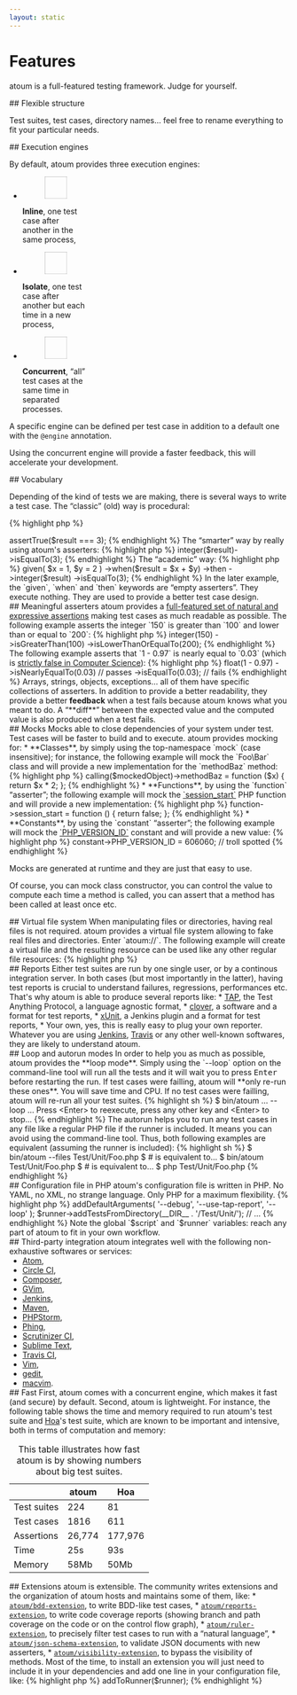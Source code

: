 ```yaml
---
layout: static
---
```


# Features

<p class="header__paragraph">
    atoum is a full-featured testing framework. Judge for yourself.
</p>

<section class="visual-section">
## Flexible structure

Test suites, test cases, directory names… feel free to rename everything to fit your particular needs.
</section>

<section class="visual-section">
## Execution engines

By default, atoum provides three execution engines:

<ul class="bare block-list">
    <li style="max-width: 25%">
        <figure>
            <svg viewBox="0 0 100 100" style="max-width: 100px">
                <rect x="0" y="0" width="100" height="100" stroke="#000" fill="none" />
            </svg>
        </figure>
        <strong>Inline</strong>, one test case after another in the same
        process,
    </li>
    <li style="max-width: 25%">
        <figure>
            <svg viewBox="0 0 100 100" style="max-width: 100px">
                <rect x="0" y="0" width="100" height="100" stroke="#000" fill="none" />
            </svg>
        </figure>
        <strong>Isolate</strong>, one test case after another but each time in a
        new process,
    </li>
    <li style="max-width: 25%">
        <figure>
            <svg viewBox="0 0 100 100" style="max-width: 100px">
                <rect x="0" y="0" width="100" height="100" stroke="#000" fill="none" />
            </svg>
        </figure>
        <strong>Concurrent</strong>, “all” test cases at the same time in
        separated processes.
    </li>
</ul>

A specific engine can be defined per test case in addition to a default one with the <code>@engine</code> annotation.

Using the concurrent engine will provide a faster feedback, this will accelerate your development.
</section>

<section class="visual-section">
## Vocabulary

Depending of the kind of tests we are making, there is several ways to write a test case. The “classic” (old) way is procedural:

{% highlight php %}
<?php

$x      = 1;
$y      = 2;
$result = $x + $y;

$this->assertTrue($result === 3);
{% endhighlight %}

The “smarter” way by really using atoum's asserters:

{% highlight php %}
<?php

$x      = 1;
$y      = 2;
$result = $x + $y;

$this->integer($result)->isEqualTo(3);
{% endhighlight %}

The “academic” way:

{% highlight php %}
<?php

$this
    ->given(
        $x = 1,
        $y = 2
    )
    ->when($result = $x + $y)
    ->then
        ->integer($result)
            ->isEqualTo(3);
{% endhighlight %}

In the later example, the `given`, `when` and `then` keywords are “empty asserters”. They execute nothing. They are used to provide a better test case design.
</section>

<section class="visual-section">
## Meaningful asserters

atoum provides a <a href="http://docs.atoum.org/en/latest/chapter2.html#asserters">full-featured set of natural and
expressive assertions</a> making test cases as much readable as possible. The following example asserts the integer
`150` is greater than `100` and lower than or equal to `200`:

{% highlight php %}
<?php

$this
    ->integer(150)
        ->isGreaterThan(100)
        ->isLowerThanOrEqualTo(200);
{% endhighlight %}

The following example asserts that `1 - 0.97` is nearly equal to `0.03` (which is
<a href="http://www.floating-point-gui.de/errors/comparison/">strictly false in Computer Science</a>):

{% highlight php %}
<?php

$this
    ->float(1 - 0.97)
        ->isNearlyEqualTo(0.03) // passes
        ->isEqualTo(0.03);      // fails
{% endhighlight %}

Arrays, strings, objects, exceptions… all of them have specific collections of asserters. In addition to provide a
better readability, they provide a better <strong>feedback</strong> when a test fails because atoum knows what you meant
to do.

A “**diff**” between the expected value and the computed value is also produced when a test fails.
</section>

<section class="visual-section">
## Mocks

Mocks able to close dependencies of your system under test. Test cases will be faster to build and to execute. atoum
provides mocking for:

* **Classes**, by simply using the top-namespace `mock` (case insensitive); for instance, the following example will
  mock the `Foo\Bar` class and will provide a new implementation for the `methodBaz` method:

{% highlight php %}
<?php

$mockedObject = new \Mock\Foo\Bar();

$this->calling($mockedObject)->methodBaz = function ($x) {
    return $x * 2;
};
{% endhighlight %}

* **Functions**, by using the `function` “asserter”; the following example will mock the
  <a href="http://php.net/session_start">`session_start`</a> PHP function and will provide a new implementation:

{% highlight php %}
<?php

$this->function->session_start = function () {
    return false;
};
{% endhighlight %}

* **Constants**, by using the `constant` “asserter”; the following example will mock the
  <a href="http://php.net/phpversion">`PHP_VERSION_ID`</a> constant and will provide a new value:

{% highlight php %}
<?php

$this->constant->PHP_VERSION_ID = 606060; // troll spotted
{% endhighlight %}

    <p>Mocks are generated at runtime and they are just that easy to use.</p>
    <p>Of course, you can mock class constructor, you can control the value to
        compute each time a method is called, you can assert that a method has
        been called at least once etc.</p>
</section>

<section class="visual-section">
## Virtual file system

When manipulating files or directories, having real files is not required. atoum provides a virtual file system allowing
to fake real files and directories. Enter `atoum://`. The following example will create a virtual file and the resulting
resource can be used like any other regular file resources:

{% highlight php %}
<?php

$file = atoum\mock\streams\fs\file::get('fakeFile');
fwrite($file, 'foobar');
rewind($file);
// …
stream_get_contents($file); // string(6) "foobar"
{% endhighlight %}

As expected, you can control the permissions, the ownership, different times, content, parents etc.
</section>

<section class="visual-section">
## Reports

Either test suites are run by one single user, or by a continous integration server. In both cases (but most importantly
in the latter), having test reports is crucial to understand failures, regressions, performances etc. That's why atoum
is able to produce several reports like:

* <a href="http://testanything.org/">TAP</a>, the Test Anything Protocol, a language agnostic format,
* <a href="https://confluence.atlassian.com/display/CLOVER/Clover+Documentation+Home">clover</a>, a software and a
  format for test reports,
* <a href="https://wiki.jenkins-ci.org/display/JENKINS/xUnit+Plugin">xUnit</a>, a Jenkins plugin and a format for test
  reports,
* Your own, yes, this is really easy to plug your own reporter.

Whatever you are using <a href="https://jenkins-ci.org/">Jenkins</a>, <a href="https://travis-ci.org/">Travis</a> or any
other well-known softwares, they are likely to understand atoum.
</section>

<section class="visual-section">
## Loop and autorun modes

In order to help you as much as possible, atoum provides the **loop mode**. Simply using the `--loop` option on the
command-line tool will run all the tests and it will wait you to press <kbd>Enter</kbd> before restarting the run. If
test cases were failling, atoum will **only re-run these ones**. You will save time and CPU. If no test cases were
failling, atoum will re-run all your test suites.

{% highlight sh %}
$ bin/atoum … --loop
…
Press &lt;Enter> to reexecute, press any other key and &lt;Enter> to stop...
{% endhighlight %}

The autorun helps you to run any test cases in any file like a regular PHP file if the runner is included. It means you
can avoid using the command-line tool. Thus, both following examples are equivalent (assuming the runner is included):

{% highlight sh %}
$ bin/atoum --files Test/Unit/Foo.php
$ # is equivalent to…
$ bin/atoum Test/Unit/Foo.php
$ # is equivalent to…
$ php Test/Unit/Foo.php
{% endhighlight %}
</section>

<section class="visual-section">
## Configuration file in PHP

atoum's configuration file is written in PHP. No YAML, no XML, no strange language. Only PHP for a maximum flexibility.

{% highlight php %}
<?php

$script->addDefaultArguments(
    '--debug',
    '--use-tap-report',
    '--loop'
);
$runner->addTestsFromDirectory(__DIR__ . '/Test/Unit/');
// …
{% endhighlight %}

Note the global `$script` and `$runner` variables: reach any part of atoum to fit in your own workflow.
</section>

<section class="visual-section">
## Third-party integration

atoum integrates well with the following non-exhaustive softwares or services:

<ul class="columns" data-columns="3" style="margin: 0 auto; max-width: 500px">
    <li><a href="https://atom.io/">Atom</a>,</li>
    <li><a href="https://circleci.com/">Circle CI</a>,</li>
    <li><a href="https://getcomposer.org/">Composer</a>,</li>
    <li><a href="http://portablegvim.sourceforge.net/">GVim</a>,</li>
    <li><a href="https://jenkins-ci.org/">Jenkins</a>,</li>
    <li><a href="https://maven.apache.org/">Maven</a>,</li>
    <li><a href="https://www.jetbrains.com/phpstorm/">PHPStorm</a>,</li>
    <li><a href="http://www.phing.info/">Phing</a>,</li>
    <li><a href="https://scrutinizer-ci.com/">Scrutinizer CI</a>,</li>
    <li><a href="http://www.sublimetext.com/">Sublime Text</a>,</li>
    <li><a href="https://travis-ci.org/">Travis CI</a>,</li>
    <li><a href="http://www.vim.org/">Vim</a>,</li>
    <li><a href="https://wiki.gnome.org/Apps/Gedit">gedit</a>,</li>
    <li><a href="https://github.com/macvim-dev/macvim">macvim</a>.</li>
</ul>
</section>

<section class="visual-section">
## Fast

First, atoum comes with a concurrent engine, which makes it fast (and secure) by default. Second, atoum is lightweight.
For instance, the following table shows the time and memory required to run atoum's test suite and
<a href="http://hoa-project.net/">Hoa</a>'s test suite, which are known to be important and intensive, both in terms of
computation and memory:

<table style="max-width: 500px">
    <caption>This table illustrates how fast atoum is by showing numbers about
        big test suites.</caption>
    <thead>
    <tr>
        <th></th>
        <th>atoum</th>
        <th>Hoa</th>
    </tr>
    </thead>
    <tbody>
    <tr>
        <td>Test suites</td>
        <td>224</td>
        <td>81</td>
    </tr>
    <tr>
        <td>Test cases</td>
        <td>1816</td>
        <td>611</td>
    </tr>
    <tr>
        <td>Assertions</td>
        <td>26,774</td>
        <td>177,976</td>
    </tr>
    <tr class="table--double-separator">
        <td>Time</td>
        <td>25s</td>
        <td>93s</td>
    </tr>
    <tr>
        <td>Memory</td>
        <td>58Mb</td>
        <td>50Mb</td>
    </tr>
    </tbody>
</table>
</section>

<section class="visual-section">
## Extensions

atoum is extensible. The community writes extensions and the organization of atoum hosts and maintains some of them,
like:

* <a href="https://github.com/atoum/bdd-extension"><code>atoum/bdd-extension</code></a>, to write BDD-like test cases,
* <a href="https://github.com/atoum/reports-extension"><code>atoum/reports-extension</code></a>, to write code coverage
  reports (showing branch and path coverage on the code or on the control flow graph),
* <a href="https://github.com/atoum/ruler-extension"><code>atoum/ruler-extension</code></a>, to precisely filter test
  cases to run with a “natural language”,
* <a href="https://github.com/atoum/json-schema-extension"><code>atoum/json-schema-extension</code></a>, to validate
  JSON documents with new asserters,
* <a href="https://github.com/atoum/visibility-extension"><code>atoum/visibility-extension</code></a>, to bypass the
  visibility of methods.

Most of the time, to install an extension you will just need to include it in your dependencies and add one line in your
configuration file, like:

{% highlight php %}
<?php

$extension = new mageekguy\atoum\ruler\extension()
$extension->addToRunner($runner);
{% endhighlight %}
</section>
